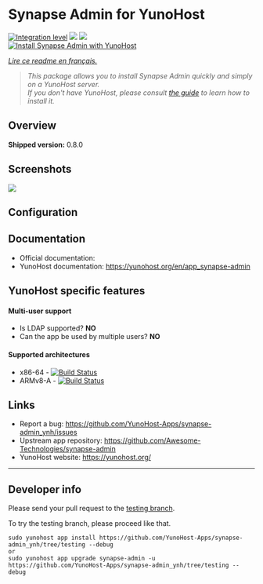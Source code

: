 # Synapse Admin for YunoHost

[![Integration level](https://dash.yunohost.org/integration/synapse-admin.svg)](https://dash.yunohost.org/appci/app/synapse-admin) ![](https://ci-apps.yunohost.org/ci/badges/synapse-admin.status.svg) ![](https://ci-apps.yunohost.org/ci/badges/synapse-admin.maintain.svg)  
[![Install Synapse Admin with YunoHost](https://install-app.yunohost.org/install-with-yunohost.svg)](https://install-app.yunohost.org/?app=synapse-admin)

*[Lire ce readme en français.](./README_fr.md)*

> *This package allows you to install Synapse Admin quickly and simply on a YunoHost server.  
If you don't have YunoHost, please consult [the guide](https://yunohost.org/install) to learn how to install it.*

## Overview

**Shipped version:** 0.8.0

## Screenshots

![](https://raw.githubusercontent.com/Awesome-Technologies/synapse-admin/master/screenshots.jpg)

## Configuration

## Documentation

 * Official documentation: 
 * YunoHost documentation: https://yunohost.org/en/app_synapse-admin

## YunoHost specific features

#### Multi-user support

* Is LDAP supported? **NO**
* Can the app be used by multiple users? **NO**

#### Supported architectures

* x86-64 - [![Build Status](https://ci-apps.yunohost.org/ci/logs/synapse-admin.svg)](https://ci-apps.yunohost.org/ci/apps/synapse-admin/)
* ARMv8-A - [![Build Status](https://ci-apps-arm.yunohost.org/ci/logs/synapse-admin.svg)](https://ci-apps-arm.yunohost.org/ci/apps/synapse-admin/)

## Links

 * Report a bug: https://github.com/YunoHost-Apps/synapse-admin_ynh/issues
 * Upstream app repository: https://github.com/Awesome-Technologies/synapse-admin
 * YunoHost website: https://yunohost.org/

---

## Developer info

Please send your pull request to the [testing branch](https://github.com/YunoHost-Apps/synapse-admin_ynh/tree/testing).

To try the testing branch, please proceed like that.
```
sudo yunohost app install https://github.com/YunoHost-Apps/synapse-admin_ynh/tree/testing --debug
or
sudo yunohost app upgrade synapse-admin -u https://github.com/YunoHost-Apps/synapse-admin_ynh/tree/testing --debug
```
